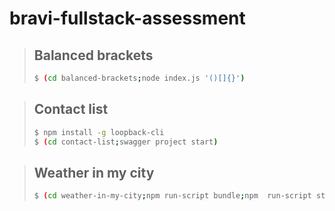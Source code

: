 # bravi-fullstack-assessment

> Balanced brackets  
> -----------------
> ```bash 
> $ (cd balanced-brackets;node index.js '()[]{}')
> ```

> Contact list
> ------------
> ```bash  
> $ npm install -g loopback-cli
> $ (cd contact-list;swagger project start)
> ```

> Weather in my city
> ------------------
> ```bash  
> $ (cd weather-in-my-city;npm run-script bundle;npm  run-script start)
> ```